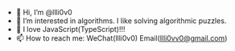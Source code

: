 - 👋 Hi, I’m @llli0v0
- 👀 I’m interested in algorithms. I like solving algorithmic puzzles.
- 🥳 I love JavaScript(TypeScript)!!!
- 📫 How to reach me: WeChat(llli0v0) Email(llli0vv0@gmail.com)

<!---
llli0v0/llli0v0 is a ✨ special ✨ repository because its `README.md` (this file) appears on your GitHub profile.
You can click the Preview link to take a look at your changes.
--->
